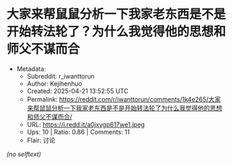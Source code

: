 # 大家来帮鼠鼠分析一下我家老东西是不是开始转法轮了？为什么我觉得他的思想和师父不谋而合

- Metadata:
  - Subreddit: r_iwanttorun
  - Author: Kejihenhuo
  - Created: 2025-04-21 13:52:55 UTC
  - Permalink: https://reddit.com/r/iwanttorun/comments/1k4e265/大家来帮鼠鼠分析一下我家老东西是不是开始转法轮了为什么我觉得他的思想和师父不谋而合/
  - URL: https://i.redd.it/a0jxygp617we1.jpeg
  - Ups: 10 | Ratio: 0.86 | Comments: 11
  - Flair: 讨论

_(no selftext)_
